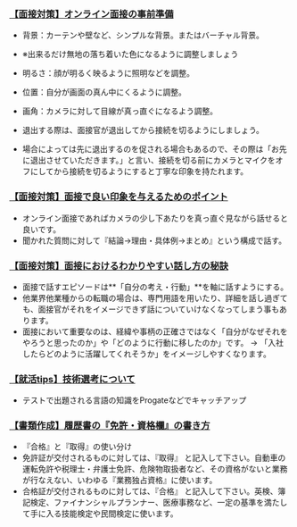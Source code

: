 ### [【面接対策】オンライン面接の事前準備](https://school.runteq.jp/v2/mypage/helps/articles/preparation_interview?gretel_word=%E5%B0%B1%E8%81%B7%E6%B4%BB%E5%8B%95%E9%96%A2%E9%80%A3)
- 背景：カーテンや壁など、シンプルな背景。またはバーチャル背景。
- ※出来るだけ無地の落ち着いた色になるように調整しましょう
- 明るさ：顔が明るく映るように照明などを調整。
- 位置：自分が画面の真ん中にくるように調整。
- 画角：カメラに対して目線が真っ直ぐになるよう調整。

- 退出する際は、面接官が退出してから接続を切るようにしましょう。
- 場合によっては先に退出するのを促される場合もあるので、その際は「お先に退出させていただきます。」と言い、接続を切る前にカメラとマイクをオフにしてから接続を切るようにすると丁寧な印象を持たれます。


### [【面接対策】面接で良い印象を与えるためのポイント](https://school.runteq.jp/v2/mypage/helps/articles/points_interview?gretel_word=%E5%B0%B1%E8%81%B7%E6%B4%BB%E5%8B%95%E9%96%A2%E9%80%A3)
- オンライン面接であればカメラの少し下あたりを真っ直ぐ見ながら話せると良いです。
- 聞かれた質問に対して『結論→理由・具体例→まとめ』という構成で話す。


### [【面接対策】面接におけるわかりやすい話し方の秘訣](https://school.runteq.jp/v2/mypage/helps/articles/broadcast_3?gretel_word=%E5%B0%B1%E8%81%B7%E6%B4%BB%E5%8B%95%E9%96%A2%E9%80%A3)

- 面接で話すエピソードは**「自分の考え・行動」**を軸に話すようにする。
- 他業界他業種からの転職の場合は、専門用語を用いたり、詳細を話し過ぎても、面接官がそれをイメージできず話についていけなくなってしまう事もあります。
- 面接において重要なのは、経緯や事柄の正確さではなく「自分がなぜそれをやろうと思ったのか」や「どのように行動に移したのか」です。
-> 「入社したらどのように活躍してくれそうか」をイメージしやすくなります。


### [【就活tips】技術選考について](https://school.runteq.jp/v2/mypage/helps/articles/technical?gretel_word=%E5%B0%B1%E8%81%B7%E6%B4%BB%E5%8B%95%E9%96%A2%E9%80%A3)
- テストで出題される言語の知識をProgateなどでキャッチアップ

### [【書類作成】履歴書の『免許・資格欄』の書き方](https://school.runteq.jp/v2/mypage/helps/articles/resume_licenses?gretel_word=%E5%B0%B1%E8%81%B7%E6%B4%BB%E5%8B%95%E9%96%A2%E9%80%A3)
- 『合格』と『取得』の使い分け
- 免許証が交付されるものに対しては、『取得』 と記入して下さい。自動車の運転免許や税理士・弁護士免許、危険物取扱者など、その資格がないと業務が行なえない、いわゆる『業務独占資格』に使います。
- 合格証が交付されるものに対しては、『合格』 と記入して下さい。英検、簿記検定、ファイナンシャルプランナー、医療事務など、一定の基準を満たして手に入る技能検定や民間検定に使います。
